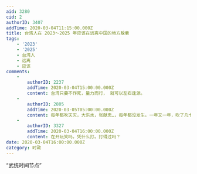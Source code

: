 ```yaml
---
aid: 3280
cid: 2
authorID: 3407
addTime: 2020-03-04T11:15:00.000Z
title: 台湾人在 2023～2025 年应该在远离中国的地方躲着
tags:
    - '2023'
    - '2025'
    - 台湾人
    - 远离
    - 应该
comments:
    -
        authorID: 2237
        addTime: 2020-03-04T15:00:00.000Z
        content: 台湾只要不作死，量力而行， 就可以左右逢源。
    -
        authorID: 2805
        addTime: 2020-03-05T05:00:00.000Z
        content: 每年都吹天灭，大洪水，张献忠…，每年都没发生。一年又一年，吹了几十年都不厌倦，真是痴愚啊
    -
        authorID: 3327
        addTime: 2020-03-04T16:00:00.000Z
        content: 在开玩笑吗。凭什么打。打得过吗？
date: 2020-03-04T16:00:00.000Z
category: 时政
---
```


“武统时间节点”
